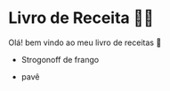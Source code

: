# Livro de Receita :cook:

Olá! bem vindo ao meu livro de receitas :wave: 

- Strogonoff de frango

- pavê
